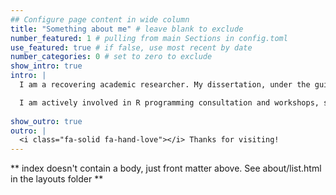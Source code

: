 ```yaml
---
## Configure page content in wide column
title: "Something about me" # leave blank to exclude
number_featured: 1 # pulling from main Sections in config.toml
use_featured: true # if false, use most recent by date
number_categories: 0 # set to zero to exclude
show_intro: true
intro: |
  I am a recovering academic researcher. My dissertation, under the guidance of Dr. Anna Dornhaus, focused on how the shapes of ant nests affect how they behave, and addressed links between animal and human architectures. 

  I am actively involved in R programming consultation and workshops, statistical training, and collaborative, reproducible research. 
  
show_outro: true
outro: |
  <i class="fa-solid fa-hand-love"></i> Thanks for visiting!
---
```


** index doesn't contain a body, just front matter above.
See about/list.html in the layouts folder **